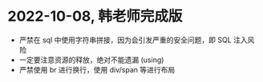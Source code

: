 # 2022-10-08, 韩老师完成版

- 严禁在 sql 中使用字符串拼接，因为会引发严重的安全问题，即 SQL 注入风险
- 一定要注意资源的释放，绝对不能遗漏 (using)
- 严禁使用 br 进行换行，使用 div/span 等进行布局
